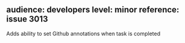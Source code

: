 audience: developers
level: minor
reference: issue 3013
---
Adds ability to set Github annotations when task is completed

